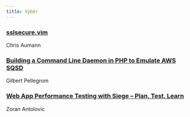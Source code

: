 ```yaml
---
title: Výběr
---
```


### [sslsecure.vim](https://chr4.org/blog/2017/04/27/sslsecure-dot-vim/)
Chris Aumann

### [Building a Command Line Daemon in PHP to Emulate AWS SQSD](https://deliciousbrains.com/building-command-line-daemon-php-emulate-aws-sqsd/)
Gilbert Pellegrom

### [Web App Performance Testing with Siege – Plan, Test, Learn](https://www.sitepoint.com/web-app-performance-testing-siege-plan-test-learn/)
Zoran Antolovic
